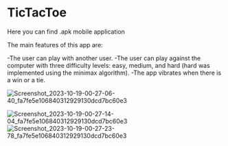 # TicTacToe
Here you can find  .apk mobile application



The main features of this app are:

-The user can play with another user.
-The user can play against the computer with three difficulty levels: easy, medium, and hard (hard was implemented using the minimax algorithm).
-The app vibrates when there is a win or a tie.

![Screenshot_2023-10-19-00-27-06-40_fa7fe5e106840312929130dcd7bc60e3](https://github.com/Raoufbendii/TicTacToe/assets/125738804/26180e4d-1c97-40ca-96e5-4953f6dbdf92)

![Screenshot_2023-10-19-00-27-14-04_fa7fe5e106840312929130dcd7bc60e3](https://github.com/Raoufbendii/TicTacToe/assets/125738804/a4430873-35e5-4c6d-bca9-75c092147c96)
![Screenshot_2023-10-19-00-27-23-78_fa7fe5e106840312929130dcd7bc60e3](https://github.com/Raoufbendii/TicTacToe/assets/125738804/1970c855-5f95-4357-8709-cc3dce096ece)
